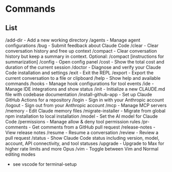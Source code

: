 # Commands

## List

  /add-dir - Add a new working directory
  /agents - Manage agent configurations
  /bug - Submit feedback about Claude Code
  /clear - Clear conversation history and free up context
  /compact - Clear conversation history but keep a summary in context. Optional: /compact [instructions for summarization]
  /config - Open config panel
  /cost - Show the total cost and duration of the current session
  /doctor - Diagnose and verify your Claude Code installation and settings
  /exit - Exit the REPL
  /export - Export the current conversation to a file or clipboard
  /help - Show help and available commands
  /hooks - Manage hook configurations for tool events
  /ide - Manage IDE integrations and show status
  /init - Initialize a new CLAUDE.md file with codebase documentation
  /install-github-app - Set up Claude GitHub Actions for a repository
  /login - Sign in with your Anthropic account
  /logout - Sign out from your Anthropic account
  /mcp - Manage MCP servers
  /memory - Edit Claude memory files
  /migrate-installer - Migrate from global npm installation to local installation
  /model - Set the AI model for Claude Code
  /permissions - Manage allow & deny tool permission rules
  /pr-comments - Get comments from a GitHub pull request
  /release-notes - View release notes
  /resume - Resume a conversation
  /review - Review a pull request
  /status - Show Claude Code status including version, model, account, API connectivity, and tool statuses
  /upgrade - Upgrade to Max for higher rate limits and more Opus
  /vim - Toggle between Vim and Normal editing modes

* see vscode for terminal-setup
